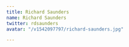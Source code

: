```yaml
---
title: Richard Saunders
name: Richard Saunders
twitter: rdsaunders
avatar: "/v1542097797/richard-saunders.jpg"

---
```

